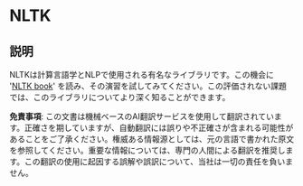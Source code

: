 # NLTK

## 説明

NLTKは計算言語学とNLPで使用される有名なライブラリです。この機会に '[NLTK book](https://www.nltk.org/book/)' を読み、その演習を試してみてください。この評価されない課題では、このライブラリについてより深く知ることができます。

**免責事項**:
この文書は機械ベースのAI翻訳サービスを使用して翻訳されています。正確さを期していますが、自動翻訳には誤りや不正確さが含まれる可能性があることをご了承ください。権威ある情報源としては、元の言語で書かれた原文を参照してください。重要な情報については、専門の人間による翻訳を推奨します。この翻訳の使用に起因する誤解や誤訳について、当社は一切の責任を負いません。